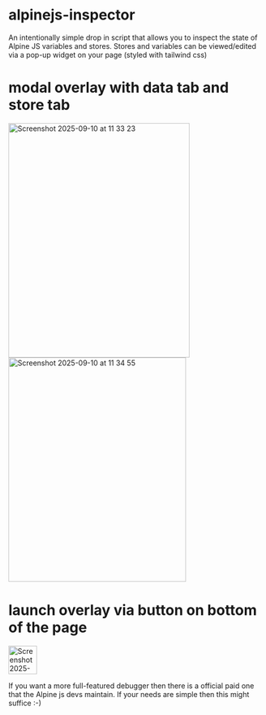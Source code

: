 # alpinejs-inspector
An intentionally simple drop in script that allows you to inspect the state of Alpine JS variables and stores. Stores and variables can be viewed/edited via a pop-up widget on your page (styled with tailwind css) 

# modal overlay with data tab and store tab 
<img width="357" height="461" alt="Screenshot 2025-09-10 at 11 33 23" src="https://github.com/user-attachments/assets/e74f7aae-c4e6-44a9-a2b0-6303c05465cf" />
<img width="350" height="441" alt="Screenshot 2025-09-10 at 11 34 55" src="https://github.com/user-attachments/assets/60f79471-6fc5-4b71-bada-f1484f7bd4ec" />

# launch overlay via button on bottom of the page 
<img width="56" height="56" alt="Screenshot 2025-09-10 at 11 40 28" src="https://github.com/user-attachments/assets/6225c89f-d1bb-4336-8f26-0678d37334fe" />

If you want a more full-featured debugger then there is a official paid one that the Alpine js devs maintain. If your needs are simple then this might suffice :-)  
